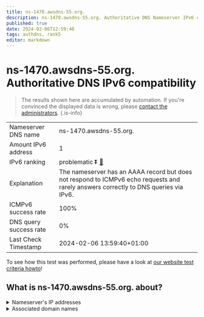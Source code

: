 ```yaml
---
title: ns-1470.awsdns-55.org.
description: ns-1470.awsdns-55.org. Authoritative DNS Nameserver IPv6 compatibility
published: true
date: 2024-02-06T12:59:40
tags: authdns, rank5
editor: markdown
---
```


# ns-1470.awsdns-55.org. Authoritative DNS IPv6 compatibility

> The results shown here are accumulated by automation. If you're convinced the displayed data is wrong, please [contact the administrators](/howto/chat). 
{.is-info}




|   |   |
| - | - |
| Nameserver DNS name | ns-1470.awsdns-55.org.
| Amount IPv6 address | 1
| IPv6 ranking | problematic :arrow_double_down: [🔗](/howto/ranking) |
| Explanation | The nameserver has an AAAA record but does not respond to ICMPv6 echo requests and rarely answers correctly to DNS queries via IPv6. |
| ICMPv6 success rate | 100%|
| DNS query success rate | 0% |
| Last Check Timestamp | 2024-02-06 13:59:40+01:00 |

To see how this test was performed, please have a look at [our website test criteria howto](/howto/testcriteria/authdns)!


## What is ns-1470.awsdns-55.org. about?




<details>
<summary>Nameserver's IP addresses</summary>

2600:9000:5305:be00::1

</details>



<details>
<summary>Associated domain names</summary>

gdpr.tubi.tv

</details>
